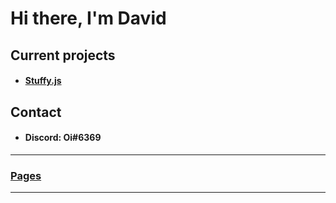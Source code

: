# Hi there, I'm David
## Current projects
- #### [Stuffy.js](https://github.com/Oui002/Stuffy.js)

## Contact
- #### Discord: Oi#6369

***
### [Pages](https://Oui002.github.io)
***
